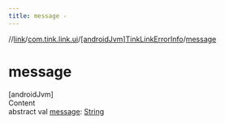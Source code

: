 ```yaml
---
title: message -
---
```

//[link](../../index.md)/[com.tink.link.ui](../index.md)/[[androidJvm]TinkLinkErrorInfo](index.md)/[message](message.md)



# message  
[androidJvm]  
Content  
abstract val [message](message.md): [String](https://kotlinlang.org/api/latest/jvm/stdlib/kotlin/-string/index.html)  



